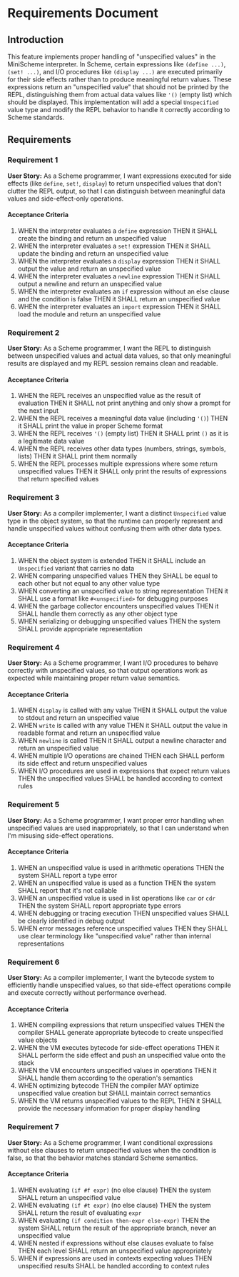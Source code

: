 # Requirements Document

## Introduction

This feature implements proper handling of "unspecified values" in the MiniScheme interpreter. In Scheme, certain expressions like `(define ...)`, `(set! ...)`, and I/O procedures like `(display ...)` are executed primarily for their side effects rather than to produce meaningful return values. These expressions return an "unspecified value" that should not be printed by the REPL, distinguishing them from actual data values like `'()` (empty list) which should be displayed. This implementation will add a special `Unspecified` value type and modify the REPL behavior to handle it correctly according to Scheme standards.

## Requirements

### Requirement 1

**User Story:** As a Scheme programmer, I want expressions executed for side effects (like `define`, `set!`, `display`) to return unspecified values that don't clutter the REPL output, so that I can distinguish between meaningful data values and side-effect-only operations.

#### Acceptance Criteria

1. WHEN the interpreter evaluates a `define` expression THEN it SHALL create the binding and return an unspecified value
2. WHEN the interpreter evaluates a `set!` expression THEN it SHALL update the binding and return an unspecified value  
3. WHEN the interpreter evaluates a `display` expression THEN it SHALL output the value and return an unspecified value
4. WHEN the interpreter evaluates a `newline` expression THEN it SHALL output a newline and return an unspecified value
5. WHEN the interpreter evaluates an `if` expression without an else clause and the condition is false THEN it SHALL return an unspecified value
6. WHEN the interpreter evaluates an `import` expression THEN it SHALL load the module and return an unspecified value

### Requirement 2

**User Story:** As a Scheme programmer, I want the REPL to distinguish between unspecified values and actual data values, so that only meaningful results are displayed and my REPL session remains clean and readable.

#### Acceptance Criteria

1. WHEN the REPL receives an unspecified value as the result of evaluation THEN it SHALL not print anything and only show a prompt for the next input
2. WHEN the REPL receives a meaningful data value (including `'()`) THEN it SHALL print the value in proper Scheme format
3. WHEN the REPL receives `'()` (empty list) THEN it SHALL print `()` as it is a legitimate data value
4. WHEN the REPL receives other data types (numbers, strings, symbols, lists) THEN it SHALL print them normally
5. WHEN the REPL processes multiple expressions where some return unspecified values THEN it SHALL only print the results of expressions that return specified values

### Requirement 3

**User Story:** As a compiler implementer, I want a distinct `Unspecified` value type in the object system, so that the runtime can properly represent and handle unspecified values without confusing them with other data types.

#### Acceptance Criteria

1. WHEN the object system is extended THEN it SHALL include an `Unspecified` variant that carries no data
2. WHEN comparing unspecified values THEN they SHALL be equal to each other but not equal to any other value type
3. WHEN converting an unspecified value to string representation THEN it SHALL use a format like `#<unspecified>` for debugging purposes
4. WHEN the garbage collector encounters unspecified values THEN it SHALL handle them correctly as any other object type
5. WHEN serializing or debugging unspecified values THEN the system SHALL provide appropriate representation

### Requirement 4

**User Story:** As a Scheme programmer, I want I/O procedures to behave correctly with unspecified values, so that output operations work as expected while maintaining proper return value semantics.

#### Acceptance Criteria

1. WHEN `display` is called with any value THEN it SHALL output the value to stdout and return an unspecified value
2. WHEN `write` is called with any value THEN it SHALL output the value in readable format and return an unspecified value
3. WHEN `newline` is called THEN it SHALL output a newline character and return an unspecified value
4. WHEN multiple I/O operations are chained THEN each SHALL perform its side effect and return unspecified values
5. WHEN I/O procedures are used in expressions that expect return values THEN the unspecified values SHALL be handled according to context rules

### Requirement 5

**User Story:** As a Scheme programmer, I want proper error handling when unspecified values are used inappropriately, so that I can understand when I'm misusing side-effect operations.

#### Acceptance Criteria

1. WHEN an unspecified value is used in arithmetic operations THEN the system SHALL report a type error
2. WHEN an unspecified value is used as a function THEN the system SHALL report that it's not callable
3. WHEN an unspecified value is used in list operations like `car` or `cdr` THEN the system SHALL report appropriate type errors
4. WHEN debugging or tracing execution THEN unspecified values SHALL be clearly identified in debug output
5. WHEN error messages reference unspecified values THEN they SHALL use clear terminology like "unspecified value" rather than internal representations

### Requirement 6

**User Story:** As a compiler implementer, I want the bytecode system to efficiently handle unspecified values, so that side-effect operations compile and execute correctly without performance overhead.

#### Acceptance Criteria

1. WHEN compiling expressions that return unspecified values THEN the compiler SHALL generate appropriate bytecode to create unspecified value objects
2. WHEN the VM executes bytecode for side-effect operations THEN it SHALL perform the side effect and push an unspecified value onto the stack
3. WHEN the VM encounters unspecified values in operations THEN it SHALL handle them according to the operation's semantics
4. WHEN optimizing bytecode THEN the compiler MAY optimize unspecified value creation but SHALL maintain correct semantics
5. WHEN the VM returns unspecified values to the REPL THEN it SHALL provide the necessary information for proper display handling

### Requirement 7

**User Story:** As a Scheme programmer, I want conditional expressions without else clauses to return unspecified values when the condition is false, so that the behavior matches standard Scheme semantics.

#### Acceptance Criteria

1. WHEN evaluating `(if #f expr)` (no else clause) THEN the system SHALL return an unspecified value
2. WHEN evaluating `(if #t expr)` (no else clause) THEN the system SHALL return the result of evaluating `expr`
3. WHEN evaluating `(if condition then-expr else-expr)` THEN the system SHALL return the result of the appropriate branch, never an unspecified value
4. WHEN nested if expressions without else clauses evaluate to false THEN each level SHALL return an unspecified value appropriately
5. WHEN if expressions are used in contexts expecting values THEN unspecified results SHALL be handled according to context rules